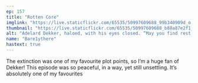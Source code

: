 ```yaml
---
ep: 157
title: "Rotten Core"
imglink: "https://live.staticflickr.com/65535/50997609688_99b340909d_o.jpg"
thumbnail: "https://live.staticflickr.com/65535/50997609688_b88a87e2f1_q.jpg"
alt: "Adelard Dekker, haloed, with his eyes closed. “May you find rest where no shadows are cast, and no eyes may see you slumber” is written against the bright red background."
name: "Bare1ythere"
hastext: true
---
```

The extinction was one of my favourite plot points, so I’m a huge fan of Dekker! This episode was so peaceful, in a way, yet still unsettling. It’s absolutely one of my favourites